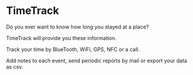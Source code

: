 TimeTrack
=========

Do you ever want to know how long you stayed at a place? 

TimeTrack will provide you these information.

Track your time by BlueTooth, WiFi, GPS, NFC or a call.

Add notes to each event, send periodic reports by mail or export your data as csv.

